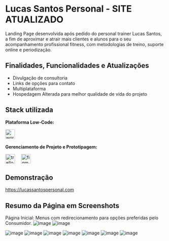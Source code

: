 # Lucas Santos Personal - SITE ATUALIZADO

Landing Page desenvolvida após pedido do personal trainer Lucas Santos, a fim de aproximar e atrair mais clientes e alunos para o seu acompanhamento profissional fitness, com metodologias de treino, suporte online e periodização.
## Finalidades, Funcionalidades e Atualizações

- Divulgação de consultoria
- Links de opções para contato
- Multiplataforma
- Hospedagem Alterada para melhor qualidade de vida do projeto

## Stack utilizada

**Plataforma Low-Code:** 
<div align="left">
  <img src="https://cdn.jsdelivr.net/gh/devicons/devicon/icons/wordpress/wordpress-plain.svg" height="30" alt="wordpress logo"  />
  <img width="12" />
</div>


**Gerenciamento de Projeto e Prototipagem:** 
 <div align = "left"> 
  <img src="https://cdn.jsdelivr.net/gh/devicons/devicon/icons/trello/trello-plain.svg" height="30" alt="trello logo"  />
  <img width="12" />
  <img src="https://cdn.jsdelivr.net/gh/devicons/devicon/icons/figma/figma-original.svg" height="30" alt="figma logo"  />
</div>

## Demonstração
https://lucassantospersonal.com



## Resumo da Página em Screenshots

Página Inicial: Menus com redirecionamento para opções preferidas pelo Consumidor.
![image](https://github.com/user-attachments/assets/7796ed03-6e2e-4f82-88a7-0e27142fbeca)
![image](https://github.com/user-attachments/assets/326e8223-331a-450a-bfe6-b9b5ffb554c5)


![image](https://github.com/user-attachments/assets/27256d5b-63df-4dc6-87c2-d1701aa1e82f)
![image](https://github.com/user-attachments/assets/a0d47004-9cab-4082-b64a-34045c410643)
![image](https://github.com/user-attachments/assets/eae81d04-4a46-45ce-a7dc-0c920f9e0f9b)
![image](https://github.com/user-attachments/assets/678eb9c0-73d0-46a8-90da-9ca501b1393a)
![image](https://github.com/user-attachments/assets/b5628958-501a-4725-9304-f5a3d15d0c8f)
![image](https://github.com/user-attachments/assets/034f1b1b-08bf-4354-afc0-a0a080a72770)
![image](https://github.com/user-attachments/assets/ea899ca1-a251-463d-92cf-9304ac0733c5)



